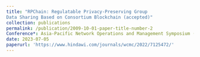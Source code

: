 ```yaml
---
title: "RPChain: Regulatable Privacy-Preserving Group
Data Sharing Based on Consortium Blockchain (accepted)"
collection: publications
permalink: /publication/2009-10-01-paper-title-number-2
Conference*: Asia-Pacific Network Operations and Management Symposium (APNOMS 2023）(CCF C会议)
date: 2023-07-05
paperurl: 'https://www.hindawi.com/journals/wcmc/2022/7125472/'
---
```

